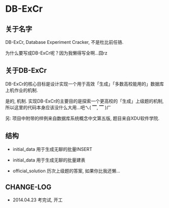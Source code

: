DB-ExCr
=======

## 关于名字 ##

DB-ExCr, Database Experiment Cracker, 不是杜比前任铬.

为什么要写成DB-ExCr呢？因为我懒得写全啊...囧rz

## 关于DB-ExCr ##

DB-ExCr的核心目标是设计实现一个用于高效「生成」「多数高校能用的」数据库上机作业的机制.

是的, 机制. 实现DB-ExCr的主要目的是探索一个更高校的「生成」上级题的机制, 
所以这里的代码本身应该没什么大用...吧ㄟ( ▔, ▔ )ㄏ

另: 项目中附带的样例来自数据库系统概念中文第五版, 题目来自XDU软件学院.

## 结构 ##

+ initial_data
    用于生成无聊的批量INSERT

+ initial_data
    用于生成无聊的批量建表

+ official_solution
    历次上级题的答案, 如果你比我还懒...

## CHANGE-LOG ##

+ 2014.04.23
  考完试, 开工
